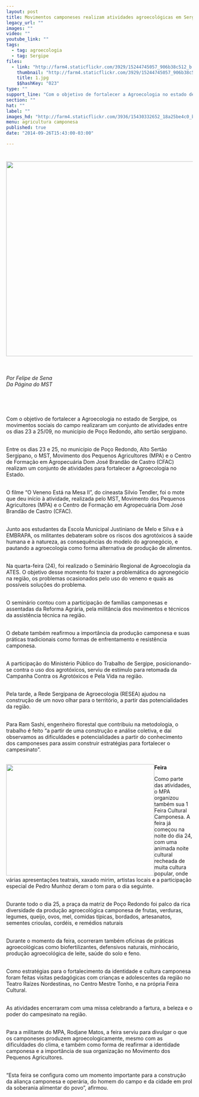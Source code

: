 ```yaml
---
layout: post
title: Movimentos camponeses realizam atividades agroecológicas em Sergipe
legacy_url: ""
images: ""
video: ""
youtube_link: ""
tags:
  - tag: agroecologia
  - tag: Sergipe
files:
  - link: "http://farm4.staticflickr.com/3929/15244745057_906b38c512_b.jpg"
    thumbnail: "http://farm4.staticflickr.com/3929/15244745057_906b38c512_t.jpg"
    title: 1.jpg
    $$hashKey: "023"
type: ""
support_line: "Com o objetivo de fortalecer a Agroecologia no estado de Sergipe, os movimentos sociais do campo realizaram um conjunto de atividades"
section: ""
hat: ""
label: ""
images_hd: "http://farm4.staticflickr.com/3936/15430332652_18a25be4c0_b.jpg"
menu: agricultura camponesa
published: true
date: "2014-09-26T15:43:00-03:00"

---
```

<h1><img alt="" height="525" src="http://farm4.staticflickr.com/3936/15430332652_18a25be4c0_b.jpg" width="700" /></h1>

<p>&nbsp;</p>

<p><em>Por Felipe de Sena<br />
Da P&aacute;gina do MST</em></p>

<p>&nbsp;</p>

<p>&nbsp;</p>

<p>Com o objetivo de fortalecer a Agroecologia no estado de Sergipe, os movimentos sociais do campo realizaram um conjunto de atividades entre os dias 23 a 25/09, no munic&iacute;pio de Po&ccedil;o Redondo, alto sert&atilde;o sergipano.</p>

<p><br />
Entre os dias 23 e 25, no munic&iacute;pio de Po&ccedil;o Redondo, Alto Sert&atilde;o Sergipano, o MST, Movimento dos Pequenos Agricultores (MPA) e o Centro de Forma&ccedil;&atilde;o em Agropecu&aacute;ria Dom Jos&eacute; Brand&atilde;o de Castro (CFAC) realizam um conjunto de atividades para fortalecer a Agroecologia no Estado.</p>

<p><br />
O filme &ldquo;O Veneno Est&aacute; na Mesa II&rdquo;, do cineasta Silvio Tendler, foi o mote que deu in&iacute;cio &agrave; atividade, realizada pelo MST, Movimento dos Pequenos Agricultores (MPA) e o Centro de Forma&ccedil;&atilde;o em Agropecu&aacute;ria Dom Jos&eacute; Brand&atilde;o de Castro (CFAC).</p>

<p><br />
Junto aos estudantes da Escola Municipal Justiniano de Melo e Silva e &agrave; EMBRAPA, os militantes debateram sobre os riscos dos agrot&oacute;xicos &agrave; sa&uacute;de humana e &agrave; natureza, as consequ&ecirc;ncias do modelo do agroneg&oacute;cio, e pautando a agroecologia como forma alternativa de produ&ccedil;&atilde;o de alimentos.</p>

<p><br />
Na quarta-feira (24), foi realizado o Semin&aacute;rio Regional de Agroecologia da ATES. O objetivo desse momento foi trazer a problem&aacute;tica do agroneg&oacute;cio na regi&atilde;o, os problemas ocasionados pelo uso do veneno e quais as poss&iacute;veis solu&ccedil;&otilde;es do problema.</p>

<p><br />
O semin&aacute;rio contou com a participa&ccedil;&atilde;o de fam&iacute;lias camponesas e assentadas da Reforma Agr&aacute;ria, pela milit&acirc;ncia dos movimentos e t&eacute;cnicos da assist&ecirc;ncia t&eacute;cnica na regi&atilde;o.</p>

<p><br />
O debate tamb&eacute;m reafirmou a import&acirc;ncia da produ&ccedil;&atilde;o camponesa e suas pr&aacute;ticas tradicionais como formas de enfrentamento e resist&ecirc;ncia camponesa.</p>

<p><br />
A participa&ccedil;&atilde;o do Minist&eacute;rio P&uacute;blico do Trabalho de Sergipe, posicionando-se contra o uso dos agrot&oacute;xicos, serviu de est&iacute;mulo para retomada da Campanha Contra os Agrot&oacute;xicos e Pela Vida na regi&atilde;o.</p>

<p><br />
Pela tarde, a Rede Sergipana de Agroecologia (RESEA) ajudou na constru&ccedil;&atilde;o de um novo olhar para o territ&oacute;rio, a partir das potencialidades da regi&atilde;o.</p>

<p><br />
Para Ram Sashi, engenheiro florestal que contribuiu na metodologia, o trabalho &eacute; feito &ldquo;a partir de uma constru&ccedil;&atilde;o e an&aacute;lise coletiva, e da&iacute; observamos as dificuldades e potencialidades a partir do conhecimento dos camponeses para assim construir estrat&eacute;gias para fortalecer o campesinato&rdquo;.</p>

<p><br />
<strong><img alt="" height="300" src="http://farm4.staticflickr.com/3929/15244745057_906b38c512_b.jpg" style="float:left" width="400" />Feira</strong></p>

<p>Como parte das atividades, o MPA organizou tamb&eacute;m sua 1 Feira Cultural Camponesa. A feira j&aacute; come&ccedil;ou na noite do dia 24, com uma animada noite cultural recheada de muita cultura popular, onde v&aacute;rias apresenta&ccedil;&otilde;es teatrais, xaxado mirim, artistas locais e a participa&ccedil;&atilde;o especial de Pedro Munhoz deram o tom para o dia seguinte.</p>

<p><br />
Durante todo o dia 25, a pra&ccedil;a da matriz de Po&ccedil;o Redondo foi palco da rica diversidade da produ&ccedil;&atilde;o agroecol&oacute;gica camponesa de frutas, verduras, legumes, queijo, ovos, mel, comidas t&iacute;picas, bordados, artesanatos, sementes crioulas, cord&eacute;is, e rem&eacute;dios naturais</p>

<p><br />
Durante o momento da feira, ocorreram tamb&eacute;m oficinas de pr&aacute;ticas agroecol&oacute;gicas como biofertilizantes, defensivos naturais, minhoc&aacute;rio, produ&ccedil;&atilde;o agroecol&oacute;gica de leite, sa&uacute;de do solo e feno.</p>

<p><br />
Como estrat&eacute;gias para o fortalecimento da identidade e cultura camponesa foram feitas visitas pedag&oacute;gicas com crian&ccedil;as e adolescentes da regi&atilde;o no Teatro Ra&iacute;zes Nordestinas, no Centro Mestre Tonho, e na pr&oacute;pria Feira Cultural.</p>

<p><br />
As atividades encerraram com uma missa celebrando a fartura, a beleza e o poder do campesinato na regi&atilde;o.</p>

<p><br />
Para a militante do MPA, Rodjane Matos, a feira serviu para divulgar o que os camponeses produzem agroecologicamente, mesmo com as dificuldades do clima, e tamb&eacute;m como forma de reafirmar a identidade camponesa e a import&acirc;ncia de sua organiza&ccedil;&atilde;o no Movimento dos Pequenos Agricultores.</p>

<p><br />
&ldquo;Esta feira se configura como um momento importante para a constru&ccedil;&atilde;o da alian&ccedil;a camponesa e oper&aacute;ria, do homem do campo e da cidade em prol da soberania alimentar do povo&rdquo;, afirmou.</p>
